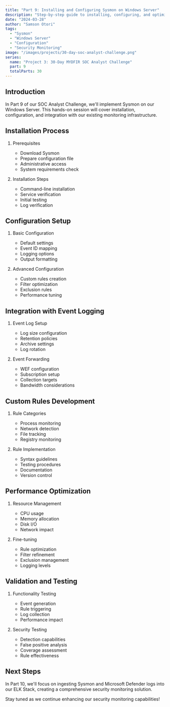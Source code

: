 ```yaml
---
title: "Part 9: Installing and Configuring Sysmon on Windows Server"
description: "Step-by-step guide to installing, configuring, and optimizing Sysmon for enhanced security monitoring on Windows Server."
date: "2024-03-28"
author: "Samson Otori"
tags:
  - "Sysmon"
  - "Windows Server"
  - "Configuration"
  - "Security Monitoring"
image: "/images/projects/30-day-soc-analyst-challenge.png"
series:
  name: "Project 3: 30-Day MYDFIR SOC Analyst Challenge"
  part: 9
  totalParts: 30
---
```


## Introduction

In Part 9 of our SOC Analyst Challenge, we'll implement Sysmon on our Windows Server. This hands-on session will cover installation, configuration, and integration with our existing monitoring infrastructure.

## Installation Process

1. Prerequisites
   - Download Sysmon
   - Prepare configuration file
   - Administrative access
   - System requirements check

2. Installation Steps
   - Command-line installation
   - Service verification
   - Initial testing
   - Log verification

## Configuration Setup

1. Basic Configuration
   - Default settings
   - Event ID mapping
   - Logging options
   - Output formatting

2. Advanced Configuration
   - Custom rules creation
   - Filter optimization
   - Exclusion rules
   - Performance tuning

## Integration with Event Logging

1. Event Log Setup
   - Log size configuration
   - Retention policies
   - Archive settings
   - Log rotation

2. Event Forwarding
   - WEF configuration
   - Subscription setup
   - Collection targets
   - Bandwidth considerations

## Custom Rules Development

1. Rule Categories
   - Process monitoring
   - Network detection
   - File tracking
   - Registry monitoring

2. Rule Implementation
   - Syntax guidelines
   - Testing procedures
   - Documentation
   - Version control

## Performance Optimization

1. Resource Management
   - CPU usage
   - Memory allocation
   - Disk I/O
   - Network impact

2. Fine-tuning
   - Rule optimization
   - Filter refinement
   - Exclusion management
   - Logging levels

## Validation and Testing

1. Functionality Testing
   - Event generation
   - Rule triggering
   - Log collection
   - Performance impact

2. Security Testing
   - Detection capabilities
   - False positive analysis
   - Coverage assessment
   - Rule effectiveness

## Next Steps

In Part 10, we'll focus on ingesting Sysmon and Microsoft Defender logs into our ELK Stack, creating a comprehensive security monitoring solution.

Stay tuned as we continue enhancing our security monitoring capabilities! 